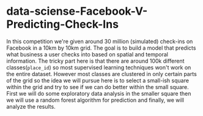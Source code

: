 # data-sciense-Facebook-V-Predicting-Check-Ins
In this competition we're given around 30 million (simulated) check-ins on Facebook in a 10km by 10km grid. 
The goal is to build a model that predicts what business a user checks into based on spatial and temporal information.
The tricky part here is that there are around 100k different classes(`place_id`) so most supervised learning techniques won't work on the entire dataset.
However most classes are clustered in only certain parts of the grid so the idea we will pursue here is to select a small-ish square within the grid and try to see 
if we can do better within the small square. First we will do some exploratory data analysis in the smaller square then we will use 
a random forest algorithm for prediction and finally, we will analyze the results.
